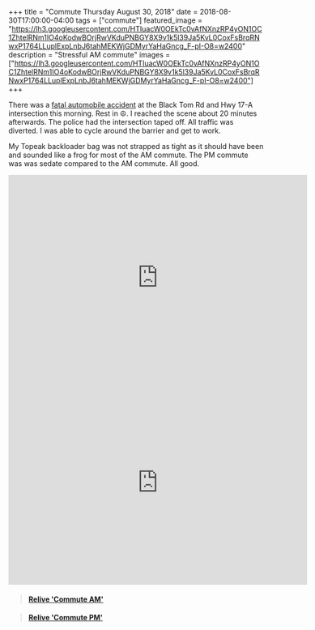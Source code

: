 +++
title =  "Commute Thursday August 30, 2018"
date = 2018-08-30T17:00:00-04:00
tags = ["commute"]
featured_image = "https://lh3.googleusercontent.com/HTIuacW0OEkTc0vAfNXnzRP4yON1OC1ZhtelRNm1IO4oKodwBOrjRwVKduPNBGY8X9v1k5l39Ja5KvL0CoxFsBrqRNwxP1764LLuplExpLnbJ6tahMEKWjGDMyrYaHaGncg_F-pI-O8=w2400"
description = "Stressful AM commute"
images = ["https://lh3.googleusercontent.com/HTIuacW0OEkTc0vAfNXnzRP4yON1OC1ZhtelRNm1IO4oKodwBOrjRwVKduPNBGY8X9v1k5l39Ja5KvL0CoxFsBrqRNwxP1764LLuplExpLnbJ6tahMEKWjGDMyrYaHaGncg_F-pI-O8=w2400"]
+++

There was a [fatal automobile accident](http://foxcharleston.com/fatal-crash-blocks-traffic-on-highway-17a/) at the Black Tom Rd and Hwy 17-A intersection this morning. Rest in ☮. I reached the scene about 20 minutes afterwards. The police had the intersection taped off. All traffic was diverted. I was able to cycle around the barrier and get to work.

My Topeak backloader bag was not strapped as tight as it should have been and sounded like a frog for most of the AM commute. The PM commute was was sedate compared to the AM commute. All good.

<iframe height='405' width='590' frameborder='0' allowtransparency='true' scrolling='no' src='https://www.strava.com/activities/1807122869/embed/72e79f9b2483b10dd716c08a791814ed94d09791'></iframe>

<iframe height='405' width='590' frameborder='0' allowtransparency='true' scrolling='no' src='https://www.strava.com/activities/1808462808/embed/494d5fb36966027378c648cf0d2928491263200d'></iframe>


<blockquote class="embedly-card" data-card-controls="0" data-card-key="f1631a41cb254ca5b035dc5747a5bd75"><h4><a href="https://www.relive.cc/view/1807122869?r=embed-site">Relive 'Commute AM'</a></h4></blockquote>
        <script async src="//cdn.embedly.com/widgets/platform.js" charset="UTF-8"></script>

<blockquote class="embedly-card" data-card-controls="0" data-card-key="f1631a41cb254ca5b035dc5747a5bd75"><h4><a href="https://www.relive.cc/view/1808462808?r=embed-site">Relive 'Commute PM'</a></h4></blockquote>
        <script async src="//cdn.embedly.com/widgets/platform.js" charset="UTF-8"></script>

